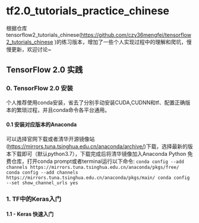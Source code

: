 # tf2.0_tutorials_practice_chinese
根据仓库tensorflow2_tutorials_chinese(https://github.com/czy36mengfei/tensorflow2_tutorials_chinese
)的练习版本，增加了一些个人实现过程中的理解和爬坑，慢慢更新，欢迎讨论~

## TensorFlow 2.0 实践
### 0. TensorFlow 2.0 安装
个人推荐使用conda安装，省去了分别手动安装CUDA,CUDNN和tf、配置正确版本的繁琐过程，并且conda命令各平台通用。
#### 0.1 安装对应版本的Anaconda
可以选择官网下载或者清华开源镜像站(https://mirrors.tuna.tsinghua.edu.cn/anaconda/archive/)下载，选择最新的版本下载即可（默认python3.7），下载完成后将清华镜像加入Anaconda Python 免费仓库，打开conda prompt或者terminal运行以下命令:
`conda config --add channels https://mirrors.tuna.tsinghua.edu.cn/anaconda/pkgs/free/
conda config --add channels https://mirrors.tuna.tsinghua.edu.cn/anaconda/pkgs/main/
conda config --set show_channel_urls yes`
####
### 1. TF中的Keras入门
#### 1.1 - Keras 快速入门